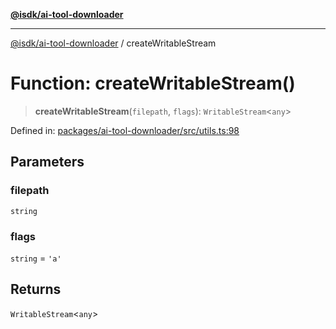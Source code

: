 [**@isdk/ai-tool-downloader**](../README.md)

***

[@isdk/ai-tool-downloader](../globals.md) / createWritableStream

# Function: createWritableStream()

> **createWritableStream**(`filepath`, `flags`): `WritableStream`\<`any`\>

Defined in: [packages/ai-tool-downloader/src/utils.ts:98](https://github.com/isdk/ai-tool-download.js/blob/a6010246fb9c1159eaba313faa1f5d4252f9f418/src/utils.ts#L98)

## Parameters

### filepath

`string`

### flags

`string` = `'a'`

## Returns

`WritableStream`\<`any`\>
